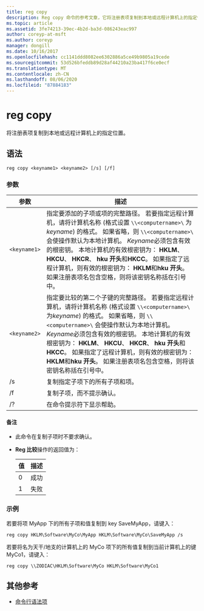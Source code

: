 ```yaml
---
title: reg copy
description: Reg copy 命令的参考文章，它将注册表项复制到本地或远程计算机上的指定位置。
ms.topic: article
ms.assetid: 3fe74213-39ec-4b2d-ba3d-086243eac997
author: coreyp-at-msft
ms.author: coreyp
manager: dongill
ms.date: 10/16/2017
ms.openlocfilehash: cc1141ddd8082ee6302886a5ce49b9805a19cede
ms.sourcegitcommit: 53d526bfeddb89d28af44210a23ba417f6ce0ecf
ms.translationtype: MT
ms.contentlocale: zh-CN
ms.lasthandoff: 08/06/2020
ms.locfileid: "87884183"
---
```

# <a name="reg-copy"></a>reg copy

将注册表项复制到本地或远程计算机上的指定位置。

## <a name="syntax"></a>语法

```
reg copy <keyname1> <keyname2> [/s] [/f]
```

### <a name="parameters"></a>参数

| 参数 | 描述 |
|--|--|
| `<keyname1>` | 指定要添加的子项或项的完整路径。 若要指定远程计算机，请将计算机名称 (格式设置 `\\<computername>\` 为*keyname*) 的格式。 如果省略，则 `\\<computername>\` 会使操作默认为本地计算机。 *Keyname*必须包含有效的根密钥。 本地计算机的有效根密钥为： **HKLM**、 **HKCU**、 **HKCR**、 **hku 开头**和**HKCC**。 如果指定了远程计算机，则有效的根密钥为： **HKLM**和**hku 开头**。 如果注册表项名包含空格，则将该密钥名称括在引号中。 |
| `<keyname2>` | 指定要比较的第二个子键的完整路径。 若要指定远程计算机，请将计算机名称 (格式设置 `\\<computername>\` 为*keyname*) 的格式。 如果省略，则 `\\<computername>\` 会使操作默认为本地计算机。 *Keyname*必须包含有效的根密钥。 本地计算机的有效根密钥为： **HKLM**、 **HKCU**、 **HKCR**、 **hku 开头**和**HKCC**。 如果指定了远程计算机，则有效的根密钥为： **HKLM**和**hku 开头**。 如果注册表项名包含空格，则将该密钥名称括在引号中。 |
| /s | 复制指定子项下的所有子项和项。 |
| /f | 复制子项，而不提示确认。 |
| /? | 在命令提示符下显示帮助。 |

#### <a name="remarks"></a>备注

- 此命令在复制子项时不要求确认。

- **Reg 比较**操作的返回值为：

    | 值 | 描述 |
    |--|--|
    | 0 | 成功 |
    | 1 | 失败 |

### <a name="examples"></a>示例

若要将项 MyApp 下的所有子项和值复制到 key SaveMyApp，请键入：

```
reg copy HKLM\Software\MyCo\MyApp HKLM\Software\MyCo\SaveMyApp /s
```

若要将名为天干/地支的计算机上的 MyCo 项下的所有值复制到当前计算机上的键 MyCo1，请键入：

```
reg copy \\ZODIAC\HKLM\Software\MyCo HKLM\Software\MyCo1
```

## <a name="additional-references"></a>其他参考

- [命令行语法项](command-line-syntax-key.md)

